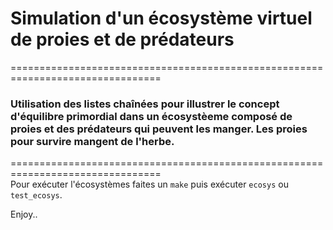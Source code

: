 # Simulation d'un écosystème virtuel de proies et de prédateurs
================================================================================  
### Utilisation des listes chaînées pour illustrer le concept d'équilibre primordial dans un écosystèeme composé de proies et des prédateurs qui peuvent les manger. Les proies pour survire mangent de l'herbe.   
================================================================================  
Pour exécuter l'écosystèmes faites un `make` puis exécuter `ecosys` ou `test_ecosys`.  
  
Enjoy..

